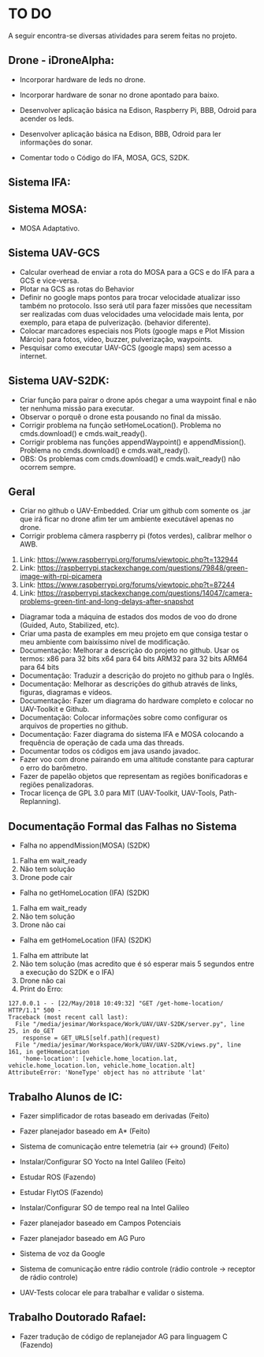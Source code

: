 # TO DO

A seguir encontra-se diversas atividades para serem feitas no projeto.

## Drone - iDroneAlpha:

* Incorporar hardware de leds no drone.
* Incorporar hardware de sonar no drone apontado para baixo.
* Desenvolver aplicação básica na Edison, Raspberry Pi, BBB, Odroid para acender os leds.
* Desenvolver aplicação básica na Edison, BBB, Odroid para ler informações do sonar.

* Comentar todo o Código do IFA, MOSA, GCS, S2DK.

## Sistema IFA:

## Sistema MOSA:

* MOSA Adaptativo.

## Sistema UAV-GCS

* Calcular overhead de enviar a rota do MOSA para a GCS e do IFA para a GCS e vice-versa.
* Plotar na GCS as rotas do Behavior
* Definir no google maps pontos para trocar velocidade atualizar isso também no protocolo. 
		Isso será util para fazer missões que necessitam ser realizadas com duas velocidades uma velocidade mais lenta, 
		por exemplo, para etapa de pulverização. (behavior diferente).
* Colocar marcadores especiais nos Plots (google maps e Plot Mission Márcio) para fotos, vídeo, buzzer, pulverização, waypoints.
* Pesquisar como executar UAV-GCS (google maps) sem acesso a internet.

## Sistema UAV-S2DK:

* Criar função para pairar o drone após chegar a uma waypoint final e não ter nenhuma missão para executar. 
* Observar o porquê o drone esta pousando no final da missão.
* Corrigir problema na função setHomeLocation(). Problema no cmds.download() e cmds.wait_ready().
* Corrigir problema nas funções appendWaypoint() e appendMission(). Problema no cmds.download() e cmds.wait_ready().
* OBS: Os problemas com cmds.download() e cmds.wait_ready() não ocorrem sempre.

## Geral

* Criar no github o UAV-Embedded. Criar um github com somente os .jar que irá ficar no drone afim ter um ambiente executável apenas no drone.
* Corrigir problema câmera raspberry pi (fotos verdes), calibrar melhor o AWB.
1. Link: https://www.raspberrypi.org/forums/viewtopic.php?t=132944
2. Link: https://raspberrypi.stackexchange.com/questions/79848/green-image-with-rpi-picamera
3. Link: https://www.raspberrypi.org/forums/viewtopic.php?t=87244
4. Link: https://raspberrypi.stackexchange.com/questions/14047/camera-problems-green-tint-and-long-delays-after-snapshot
* Diagramar toda a máquina de estados dos modos de voo do drone (Guided, Auto, Stabilized, etc).
* Criar uma pasta de examples em meu projeto em que consiga testar o meu ambiente com baixíssimo nível de modificação. 
* Documentação: Melhorar a descrição do projeto no github.
    Usar os termos: 
        x86 para 32 bits
        x64 para 64 bits
        ARM32 para 32 bits
        ARM64 para 64 bits
* Documentação: Traduzir a descrição do projeto no github para o Inglês.
* Documentação: Melhorar as descrições do github através de links, figuras, diagramas e vídeos.
* Documentação: Fazer um diagrama do hardware completo e colocar no UAV-Toolkit e Github.
* Documentação: Colocar informações sobre como configurar os arquivos de properties no github.
* Documentação: Fazer diagrama do sistema IFA e MOSA colocando a frequência de operação de cada uma das threads.
* Documentar todos os códigos em java usando javadoc.
* Fazer voo com drone pairando em uma altitude constante para capturar o erro do barômetro.
* Fazer de papelão objetos que representam as regiões bonificadoras e regiões penalizadoras.
* Trocar licença de GPL 3.0 para MIT (UAV-Toolkit, UAV-Tools, Path-Replanning).

## Documentação Formal das Falhas no Sistema

* Falha no appendMission(MOSA) (S2DK)
1. Falha em wait_ready
2. Não tem solução
3. Drone pode cair

* Falha no getHomeLocation (IFA) (S2DK)
1. Falha em wait_ready
2. Não tem solução
3. Drone não cai

* Falha em getHomeLocation (IFA) (S2DK)
1. Falha em attribute lat
2. Não tem solução (mas acredito que é só esperar mais 5 segundos entre a execução do S2DK e o IFA)
3. Drone não cai
4. Print do Erro:
```
127.0.0.1 - - [22/May/2018 10:49:32] "GET /get-home-location/ HTTP/1.1" 500 -
Traceback (most recent call last):
  File "/media/jesimar/Workspace/Work/UAV/UAV-S2DK/server.py", line 25, in do_GET
    response = GET_URLS[self.path](request)
  File "/media/jesimar/Workspace/Work/UAV/UAV-S2DK/views.py", line 161, in getHomeLocation
    'home-location': [vehicle.home_location.lat, vehicle.home_location.lon, vehicle.home_location.alt]
AttributeError: 'NoneType' object has no attribute 'lat'
```

## Trabalho Alunos de IC:

* Fazer simplificador de rotas baseado em derivadas (Feito)
* Fazer planejador baseado em A* (Feito)
* Sistema de comunicação entre telemetria (air <-> ground) (Feito)
* Instalar/Configurar SO Yocto na Intel Galileo (Feito)
* Estudar ROS (Fazendo)
* Estudar FlytOS (Fazendo)

* Instalar/Configurar SO de tempo real na Intel Galileo 
* Fazer planejador baseado em Campos Potenciais
* Fazer planejador baseado em AG Puro
* Sistema de voz da Google
* Sistema de comunicação entre rádio controle (rádio controle -> receptor de rádio controle)
* UAV-Tests colocar ele para trabalhar e validar o sistema.

## Trabalho Doutorado Rafael:

* Fazer tradução de código de replanejador AG para linguagem C (Fazendo)
